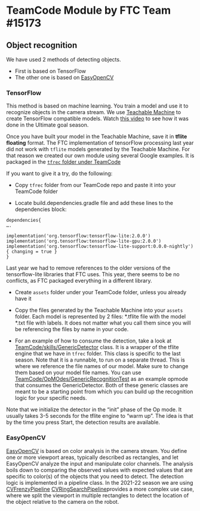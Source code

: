 # TeamCode Module by FTC Team #15173

## Object recognition
We have used 2 methods of detecting objects. 
* First is based on TensorFlow
* The other one is based on [EasyOpenCV](https://github.com/OpenFTC/EasyOpenCV)


### TensorFlow
This method is based on machine learning. You train a model and use it to recognize objects in the camera stream.
We use [Teachable Machine](https://teachablemachine.withgoogle.com/train) to create TensorFlow compatible models. 
Watch [this video](https://www.youtube.com/watch?v=aeMWWvteF2U) to see how it was done in the Ultimate goal season.

Once you have built your model in the Teachable Machine, save it in **tflite floating** format.
The FTC implementation of tensorFlow processing last year did not work with `tflite` models generated by the Teachable Machine. For that reason we created our own module using several Google examples.
It is packaged in the [`tfrec` folder under TeamCode](https://github.com/MHSRoboticEagles/FtcRobotController/tree/1ad8e47f8932f2b5aa500d87c877d4dcd73968a8/TeamCode/src/main/java/org/firstinspires/ftc/teamcode/tfrec)


If you want to give it a try, do the following:

* Copy `tfrec` folder from our TeamCode repo and paste it into your TeamCode folder

* Locate build.dependencies.gradle file and add these lines to the dependencies block:
```
dependencies{
….

implementation('org.tensorflow:tensorflow-lite:2.0.0')
implementation('org.tensorflow:tensorflow-lite-gpu:2.0.0')
implementation('org.tensorflow:tensorflow-lite-support:0.0.0-nightly') { changing = true }
}
```

Last year we had to remove references to the older versions of the tensorflow-lite libraries that FTC uses. 
This year, there seems to be no conflicts, as FTC packaged everything in a different library. 

* Create `assets` folder under your TeamCode folder, unless you already have it
* Copy the files generated by the Teachable Machine into your `assets` folder. Each model is represented by 2 files:
    *.tflite file with the model
    *.txt file with labels.
It does not matter what you call them since you will be referencing the files by name in your code.

* For an example of how to consume the detection, take a look at [TeamCode/skills/GenericDetector](https://github.com/MHSRoboticEagles/FtcRobotController/blob/1ad8e47f8932f2b5aa500d87c877d4dcd73968a8/TeamCode/src/main/java/org/firstinspires/ftc/teamcode/skills/GenericDetector.java) class.
It is a wrapper of the tflite engine that we have in `tfrec` folder. This class is specific to the last season. Note that it is a runnable, to run on a separate thread. This is where we reference the file names of our model. Make sure to change them based on your model file names.
You can use [TeamCode/OpMOdes/GenericRecognitionTest](https://github.com/MHSRoboticEagles/FtcRobotController/blob/1ad8e47f8932f2b5aa500d87c877d4dcd73968a8/TeamCode/src/main/java/org/firstinspires/ftc/teamcode/OpModes/GenericRecognitionTest.java) as an example opmode that consumes the GenericDetector.
Both of these generic classes are meant to be a starting point from which you can build up the recognition logic for your specific needs.

Note that we initialize the detector in the “init” phase of the Op mode. 
It usually takes 3-5 seconds for the tflite engine to “warm up”. The idea is that by the time you press Start, the detection results are available.

### EasyOpenCV

[EasyOpenCV](https://github.com/OpenFTC/EasyOpenCV) is based on color analysis in the camera stream.
You define one or more viewport areas, typically described as rectangles, and let EasyOpenCV analyze the input and manipulate color channels. The analysis boils down to comparing the observed values with expected values that are specific to color(s) of the objects that you need to detect.
The detection logic is implemented in a pipeline class. In the 2021-22 season we are using [CVFrenzyPipeline](https://github.com/MHSRoboticEagles/FtcRobotController/blob/1ad8e47f8932f2b5aa500d87c877d4dcd73968a8/TeamCode/src/main/java/org/firstinspires/ftc/teamcode/CVRec/CVFrenzyPipeline.java)
[CVRingSearchPipeline](https://github.com/MHSRoboticEagles/FtcRobotController/blob/1ad8e47f8932f2b5aa500d87c877d4dcd73968a8/TeamCode/src/main/java/org/firstinspires/ftc/teamcode/CVRec/CVRingSearchPipeline.java)provides a more complex use case, where we split the viewport in multiple rectangles to detect the location of the object relative to the camera on the robot.